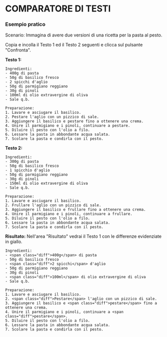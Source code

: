 # COMPARATORE DI TESTI


### Esempio pratico
Scenario: Immagina di avere due versioni di una ricetta per la pasta al pesto.

Copia e incolla il Testo 1 ed il Testo 2 seguenti e clicca sul pulsante "Confronta".

**Testo 1:**
```
Ingredienti:
- 400g di pasta
- 50g di basilico fresco
- 2 spicchi d'aglio
- 50g di parmigiano reggiano
- 30g di pinoli
- 100ml di olio extravergine di oliva
- Sale q.b.

Preparazione:
1. Lavare e asciugare il basilico.
2. Pestare l'aglio con un pizzico di sale.
3. Aggiungere il basilico e pestare fino a ottenere una crema.
4. Unire il parmigiano e i pinoli, continuare a pestare.
5. Diluire il pesto con l'olio a filo.
6. Lessare la pasta in abbondante acqua salata.
7. Scolare la pasta e condirla con il pesto.
```

**Testo 2:**
```
Ingredienti:
- 300g di pasta
- 50g di basilico fresco
- 1 spicchio d'aglio
- 50g di parmigiano reggiano
- 30g di pinoli
- 150ml di olio extravergine di oliva
- Sale q.b.

Preparazione:
1. Lavare e asciugare il basilico.
2. Frullare l'aglio con un pizzico di sale.
3. Aggiungere il basilico e frullare fino a ottenere una crema.
4. Unire il parmigiano e i pinoli, continuare a frullare.
5. Diluire il pesto con l'olio a filo.
6. Lessare la pasta in abbondante acqua salata.
7. Scolare la pasta e condirla con il pesto.
```

**Risultato:**
Nell'area "Risultato" vedrai il Testo 1 con le differenze evidenziate in giallo.
```
Ingredienti:
- <span class="diff">400g</span> di pasta
- 50g di basilico fresco
- <span class="diff">2 spicchi</span> d'aglio
- 50g di parmigiano reggiano
- 30g di pinoli
- <span class="diff">100ml</span> di olio extravergine di oliva
- Sale q.b.

Preparazione:
1. Lavare e asciugare il basilico.
2. <span class="diff">Pestare</span> l'aglio con un pizzico di sale.
3. Aggiungere il basilico e <span class="diff">pestare</span> fino a ottenere una crema.
4. Unire il parmigiano e i pinoli, continuare a <span class="diff">pestare</span>.
5. Diluire il pesto con l'olio a filo.
6. Lessare la pasta in abbondante acqua salata.
7. Scolare la pasta e condirla con il pesto.
```


